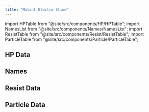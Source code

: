 ```yaml
---
title: "Mutant Electro Slime"
---
```


import HPTable from "@site/src/components/HP/HPTable";
import NamesList from "@site/src/components/Names/NamesList";
import ResistTable from "@site/src/components/Resist/ResistTable";
import ParticleTable from "@site/src/components/Particle/ParticleTable";

## HP Data

<HPTable item_key="mutantelectroslime" data_src="enemy" />

## Names

<NamesList item_key="mutantelectroslime" data_src="enemy" />

## Resist Data

<ResistTable item_key="mutantelectroslime" data_src="enemy" />

## Particle Data

<ParticleTable item_key="mutantelectroslime" data_src="enemy" />